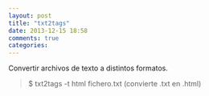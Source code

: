 ```yaml
---
layout: post
title: "txt2tags"
date: 2013-12-15 18:58
comments: true
categories: 
---
```

Convertir archivos de texto a distintos formatos.

>$ txt2tags -t html fichero.txt   (convierte .txt en .html)

